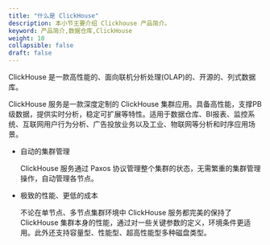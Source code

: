 ```yaml
---
title: "什么是 ClickHouse"
description: 本小节主要介绍 Clickhouse 产品简介。 
keyword: 产品简介,数据仓库,ClickHouse
weight: 10
collapsible: false
draft: false
---
```


ClickHouse 是一款高性能的、面向联机分析处理(OLAP)的、开源的、列式数据库。

ClickHouse 服务是一款深度定制的 ClickHouse 集群应用。具备高性能，支撑PB级数据，提供实时分析，稳定可扩展等特性。适用于数据仓库、BI报表、监控系统、互联网用户行为分析、广告投放业务以及工业、物联网等分析和时序应用场景。

- 自动的集群管理

    ClickHouse 服务通过 Paxos 协议管理整个集群的状态，无需繁重的集群管理操作，自动管理各节点。

- 极致的性能、更低的成本

   不论在单节点、多节点集群环境中 ClickHouse 服务都完美的保持了 ClickHouse 集群本身的性能，通过对一些关键参数的定义，环境条件更适用。此外还支持容量型、性能型、超高性能型多种磁盘类型。
